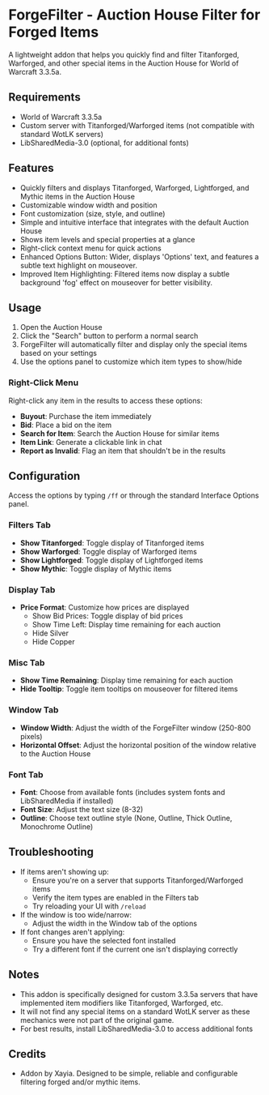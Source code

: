 # ForgeFilter - Auction House Filter for Forged Items

A lightweight addon that helps you quickly find and filter Titanforged, Warforged, and other special items in the Auction House for World of Warcraft 3.3.5a.

## Requirements
- World of Warcraft 3.3.5a
- Custom server with Titanforged/Warforged items (not compatible with standard WotLK servers)
- LibSharedMedia-3.0 (optional, for additional fonts)

## Features
- Quickly filters and displays Titanforged, Warforged, Lightforged, and Mythic items in the Auction House
- Customizable window width and position
- Font customization (size, style, and outline)
- Simple and intuitive interface that integrates with the default Auction House
- Shows item levels and special properties at a glance
- Right-click context menu for quick actions
- Enhanced Options Button: Wider, displays 'Options' text, and features a subtle text highlight on mouseover.
- Improved Item Highlighting: Filtered items now display a subtle background 'fog' effect on mouseover for better visibility.

## Usage
1. Open the Auction House
2. Click the "Search" button to perform a normal search
3. ForgeFilter will automatically filter and display only the special items based on your settings
4. Use the options panel to customize which item types to show/hide

### Right-Click Menu
Right-click any item in the results to access these options:
- **Buyout**: Purchase the item immediately
- **Bid**: Place a bid on the item
- **Search for Item**: Search the Auction House for similar items
- **Item Link**: Generate a clickable link in chat
- **Report as Invalid**: Flag an item that shouldn\'t be in the results

## Configuration
Access the options by typing `/ff` or through the standard Interface Options panel.

### Filters Tab
- **Show Titanforged**: Toggle display of Titanforged items
- **Show Warforged**: Toggle display of Warforged items
- **Show Lightforged**: Toggle display of Lightforged items
- **Show Mythic**: Toggle display of Mythic items

### Display Tab
- **Price Format**: Customize how prices are displayed
  - Show Bid Prices: Toggle display of bid prices
  - Show Time Left: Display time remaining for each auction
  - Hide Silver
  - Hide Copper

### Misc Tab
- **Show Time Remaining**: Display time remaining for each auction
- **Hide Tooltip**: Toggle item tooltips on mouseover for filtered items

### Window Tab
- **Window Width**: Adjust the width of the ForgeFilter window (250-800 pixels)
- **Horizontal Offset**: Adjust the horizontal position of the window relative to the Auction House

### Font Tab
- **Font**: Choose from available fonts (includes system fonts and LibSharedMedia if installed)
- **Font Size**: Adjust the text size (8-32)
- **Outline**: Choose text outline style (None, Outline, Thick Outline, Monochrome Outline)


## Troubleshooting
- If items aren't showing up:
  - Ensure you're on a server that supports Titanforged/Warforged items
  - Verify the item types are enabled in the Filters tab
  - Try reloading your UI with `/reload`
- If the window is too wide/narrow:
  - Adjust the width in the Window tab of the options
- If font changes aren't applying:
  - Ensure you have the selected font installed
  - Try a different font if the current one isn't displaying correctly

## Notes
- This addon is specifically designed for custom 3.3.5a servers that have implemented item modifiers like Titanforged, Warforged, etc.
- It will not find any special items on a standard WotLK server as these mechanics were not part of the original game.
- For best results, install LibSharedMedia-3.0 to access additional fonts

## Credits
- Addon by Xayia. Designed to be simple, reliable and configurable filtering forged and/or mythic items.
